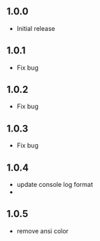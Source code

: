 ## 1.0.0

* Initial release

## 1.0.1

* Fix bug

## 1.0.2

* Fix bug

## 1.0.3

* Fix bug

## 1.0.4

* update console log format
* 
## 1.0.5

* remove ansi color
